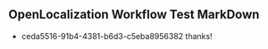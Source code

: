 ## OpenLocalization Workflow Test MarkDown
* ceda5516-91b4-4381-b6d3-c5eba8956382 
thanks!<!--HONumber=Mar16_HO2-->
